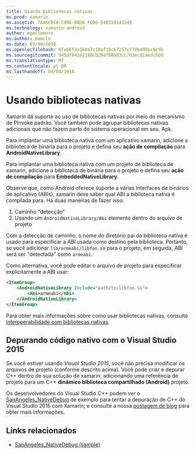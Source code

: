 ```yaml
---
title: Usando bibliotecas nativas
ms.prod: xamarin
ms.assetid: 7AA6CEC8-C09E-BBDA-FDD6-E40559143548
ms.technology: xamarin-android
author: mgmclemore
ms.author: mamcle
ms.date: 03/09/2018
ms.openlocfilehash: 0fa66f3a16047c18af19cb7257c778b498bc0c9b
ms.sourcegitcommit: 945df041e2180cb20af08b83cc703ecd1aedc6b0
ms.translationtype: MT
ms.contentlocale: pt-BR
ms.lasthandoff: 04/04/2018
---
```

# <a name="using-native-libraries"></a>Usando bibliotecas nativas

Xamarin dá suporte ao uso de bibliotecas nativas por meio do mecanismo de PInvoke padrão. Você também pode agrupar bibliotecas nativas adicionais que não fazem parte do sistema operacional em seu. Apk.

Para implantar uma biblioteca nativa com um aplicativo xamarin, adicione a biblioteca de binária para o projeto e defina seu **ação de compilação** para **AndroidNativeLibrary**.

Para implantar uma biblioteca nativa com um projeto de biblioteca de xamarin, adicione a biblioteca de binária para o projeto e defina seu **ação de compilação** para **EmbeddedNativeLibrary**.

Observe que, como Android oferece suporte a várias Interfaces de binários de aplicativo (ABIs), xamarin deve saber qual ABI a biblioteca nativa é compilada para.
Há duas maneiras de fazer isso:

1.  Caminho "detecção"
1.  Usando um `AndroidNativeLibrary/Abi` elemento dentro do arquivo de projeto


Com a detecção de caminho, o nome do diretório pai da biblioteca nativa é usado para especificar a ABI usada como destino pela biblioteca. Portanto, se você adicionar `lib/armeabi/libfoo.so` para o projeto, em seguida, ABI será ser "detectada" como `armeabi`.

Como alternativa, você pode editar o arquivo de projeto para especificar explicitamente a ABI usar:

```xml
<ItemGroup>
    <AndroidNativeLibrary Include="path/to/libfoo.so">
        <Abi>armeabi</Abi>
    </AndroidNativeLibrary>
</ItemGroup>
```

Para obter mais informações sobre como usar bibliotecas nativas, consulte [interoperabilidade com bibliotecas nativas](http://www.mono-project.com/docs/advanced/pinvoke/).

## <a name="debugging-native-code-with-visual-studio-2015"></a>Depurando código nativo com o Visual Studio 2015

Se você estiver usando *Visual Studio 2015*, você não precisa modificar os arquivos de projeto (conforme descrito acima).
Você pode criar e depurar C++ dentro de sua solução de xamarin, adicionando uma referência de projeto para um C++ **dinâmico biblioteca compartilhado (Android)** projeto.

Os desenvolvedores do Visual Studio C++ podem ver o [SanAngeles_NativeDebug](https://developer.xamarin.com/samples/monodroid/SanAngeles_NDK/) de exemplo para tentar a depuração de C++ do Visual Studio 2015 com Xamarin; e consulte a nossa [postagem de blog](https://blog.xamarin.com/build-and-debug-c-libraries-in-xamarin-android-apps-with-visual-studio-2015/) para obter mais informações.



## <a name="related-links"></a>Links relacionados

- [SanAngeles_NativeDebug (sample)](https://developer.xamarin.com/samples/monodroid/SanAngeles_NDK/)
